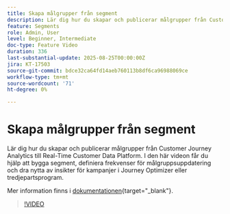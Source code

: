 ```yaml
---
title: Skapa målgrupper från segment
description: Lär dig hur du skapar och publicerar målgrupper från Customer Journey Analytics till Real-Time Customer Data Platform.
feature: Segments
role: Admin, User
level: Beginner, Intermediate
doc-type: Feature Video
duration: 336
last-substantial-update: 2025-08-25T00:00:00Z
jira: KT-17503
source-git-commit: bdce32ca64fd14aeb760113b8df6ca96988069ce
workflow-type: tm+mt
source-wordcount: '71'
ht-degree: 0%

---
```


# Skapa målgrupper från segment

Lär dig hur du skapar och publicerar målgrupper från Customer Journey Analytics till Real-Time Customer Data Platform. I den här videon får du hjälp att bygga segment, definiera frekvenser för målgruppsuppdatering och dra nytta av insikter för kampanjer i Journey Optimizer eller tredjepartsprogram.

Mer information finns i [dokumentationen](https://experienceleague.adobe.com/sv/docs/analytics-platform/using/cja-components/audiences/publish){target="_blank"}.

>[!VIDEO](https://video.tv.adobe.com/v/3471277/?learn=on&captions=swe)
